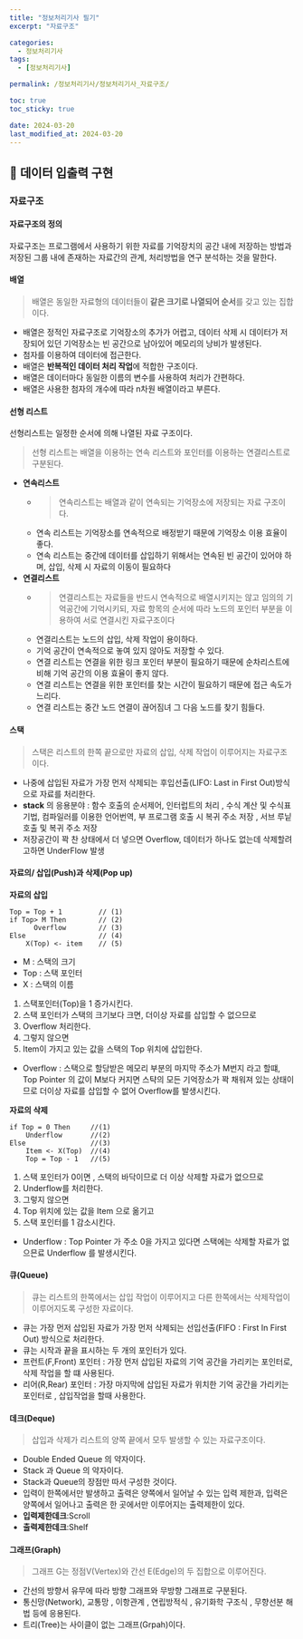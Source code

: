 ```yaml
---
title: "정보처리기사 필기"
excerpt: "자료구조"

categories:
  - 정보처리기사
tags:
  - [정보처리기사]

permalink: /정보처리기사/정보처리기사_자료구조/

toc: true
toc_sticky: true

date: 2024-03-20
last_modified_at: 2024-03-20
---
```


## 🦥 데이터 입출력 구현

### 자료구조

#### 자료구조의 정의
자료구조는 프로그램에서 사용하기 위한 자료를 기억장치의 공간 내에 저장하는 방법과 저장된 그룹 내에 존재하는 자료간의 관계, 처리방법을 연구 분석하는 것을 말한다.  

#### 배열
> 배열은 동일한 자료형의 데이터들이 **같은 크기로 나열되어 순서**를 갖고 있는 집합이다.
- 배열은 정적인 자료구조로 기억장소의 추가가 어렵고, 
   데이터 삭제 시 데이터가 저장되어 있던 기억장소는 빈 공간으로 남아있어 메모리의 낭비가 발생된다.
- 첨자를 이용하여 데이터에 접근한다.
- 배열은 **반복적인 데이터 처리 작업**에 적합한 구조이다.
- 배열은 데이터마다 동일한 이름의 변수를 사용하여 처리가 간편하다.
- 배열은 사용한 첨자의 개수에 따라 n차원 배열이라고 부른다.


#### 선형 리스트
선형리스트는 일정한 순서에 의해 나열된 자료 구조이다.
> 선형 리스트는 배열을 이용하는 연속 리스트와 포인터를 이용하는 연결리스트로 구분된다.    
- **연속리스트**
  -  >연속리스트는 배열과 같이 연속되는 기억장소에 저장되는 자료 구조이다.
  - 연속 리스트는 기억장소를 연속적으로 배정받기 때문에 기억장소 이용 효율이 좋다.
  - 연속 리스트는 중간에 데이터를 삽입하기 위해서는 연속된 빈 공간이 있어야 하며, 삽입, 삭제 시 자료의 이동이 필요하다    
- **연결리스트**    
    - > 연결리스트는 자료들을 반드시 연속적으로 배열시키지는 않고 임의의 기억공간에 기억시키되, 자료 항목의 순서에 따라 노드의 포인터 부분을 이용하여 서로 연결시킨 자료구조이다
    - 연결리스트는 노드의 삽입, 삭제 작업이 용이하다.
    - 기억 공간이 연속적으로 놓여 있지 않아도 저장할 수 있다.
    - 연결 리스트는 연결을 위한 링크 포인터 부분이 필요하기 때문에 순차리스트에 비해 기억 공간의 이용 효율이 좋지 않다.
    - 연결 리스트는 연결을 위한 포인터를 찾는 시간이 필요하기 때문에 접근 속도가 느리다.
    - 연결 리스트는 중간 노드 연결이 끊어짐녀 그 다음 노드를 찾기 힘들다.

#### 스택
> 스택은 리스트의 한쪽 끝으로만 자료의 삽입, 삭제 작업이 이루어지는 자료구조이다. 
- 나중에 삽입된 자료가 가장 먼저 삭제되는 후입선출(LIFO: Last in First Out)방식으로 자료를 처리한다.
- **stack** 의 응용분야 : 함수 호출의 순서제어, 인터럽트의 처리 , 수식 계산 및 수식표기법, 컴파일러를 이용한 언어번역, 부 프로그램 호출 시 복귀 주소 저장 , 서브 루닡 호출 및 복귀 주소 저장
- 저장공간이 꽉 찬 상태에서 더 넣으면 Overflow, 데이터가 하나도 없는데 삭제할려고하면 UnderFlow 발생  

#### 자료의/ 삽입(Push)과 삭제(Pop up)  
**자료의 삽입**
```
Top = Top + 1         // (1)
if Top> M Then        // (2)
      Overflow        // (3)
Else                  // (4)
    X(Top) <- item    // (5)
```

- M : 스택의 크기
- Top : 스택 포인터
- X : 스택의 이름

1. 스택포인터(Top)을 1 증가시킨다.
2. 스택 포인터가 스택의 크기보다 크면, 더이상 자료를 삽입할 수  없으므로 
3. Overflow 처리한다.
4. 그렇지 않으면
5. Item이 가지고 있는 값을 스택의 Top 위치에 삽입한다.


- Overflow : 스택으로 할당받은 메모리 부분의 마지막 주소가 M번지 라고 할떄, Top Pointer 의 값이 M보다 커지면 스탹의 모든 기억장소가 꽉 채워져 있는 상태이므로 더이상 자료를 삽입할 수 없어 Overflow를 발생시킨다.
  
**자료의 삭제**
```
if Top = 0 Then     //(1)
    Underflow       //(2)
Else                //(3)
    Item <- X(Top)  //(4)
    Top = Top - 1   //(5)
```

1. 스택 포인터가 0이면 , 스택의 바닥이므로 더 이상 삭제할 자료가 없으므로
2. Underflow를 처리한다.
3. 그렇지 않으면
4. Top 위치에 있는 값을 Item 으로 옮기고
5. 스택 포인터를 1 감소시킨다.

- Underflow : Top Pointer 가 주소 0을 가지고 있다면 스택에는 삭제할 자료가 없으믄료 Underflow 를 발생시킨다.
  

#### 큐(Queue)
> 큐는 리스트의 한쪽에서는 삽입 작업이 이루어지고 다른 한쪽에서는 삭제작업이 이루어지도록 구성한 자료이다.
- 큐는 가장 먼저 삽입된 자료가 가장 먼저 삭제되는 선입선출(FIFO : First In First Out) 방식으로 처리한다.
- 큐는 시작과 끝을 표시하는 두 개의 포인터가 있다.
- 프런트(F,Front) 포인터 : 가장 먼저 삽입된 자료의 기억 공간을 가리키는 포인터로, 삭제 작업을 할 떄 사용된다.
- 리어(R,Rear) 포인터 : 가장 마지막에 삽입된 자료가 위치한 기억 공간을 가리키는 포인터로 , 삽입작업을 할때 사용한다.
  
#### 데크(Deque)
> 삽입과 삭제가 리스트의 양쪽 끝에서 모두 발생할 수 있는 자료구조이다.
- Double Ended Queue 의 약자이다.
- Stack 과 Queue 의 약자이다.
- Stack과 Queue의 장점만 따서 구성한 것이다.
- 입력이 한쪽에서만 발생하고 출력은 양쪽에서 일어날 수 있는 입력 제한과, 입력은 양쪽에서 일어나고 출력은 한 곳에서만 이루어지는 출력제한이 있다.
- **입력제한데크**:Scroll
- **출력제한데크**:Shelf

#### 그래프(Graph)
> 그래프 G는 정점V(Vertex)와 간선 E(Edge)의 두 집합으로 이루어진다.
- 간선의 방향서 유무에 따라 방향 그래프와 무방향 그래프로 구분된다.
- 통신망(Network), 교통망 , 이항관계 , 연립방적식 , 유기화학 구조식 , 무향선분 해법 등에 응용된다.
- 트리(Tree)는 사이클이 없는 그래프(Grpah)이다. 